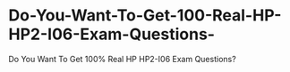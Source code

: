 # Do-You-Want-To-Get-100-Real-HP-HP2-I06-Exam-Questions-
Do You Want To Get 100% Real HP HP2-I06 Exam Questions?
